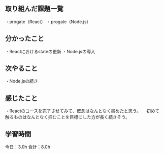 ## 取り組んだ課題一覧
・progate（React）
・progate（Node.js）
## 分かったこと
・Reactにおけるstateの更新
・Node.jsの導入
## 次やること
・Node.jsの続き
## 感じたこと
・Reactのコースを完了させてみて、概念はなんとなく掴めたと思う。
　初めて触るものはなんとなく掴むことを目標にした方が長く続きそう。
## 学習時間
今日：3.0h
合計：8.0h
